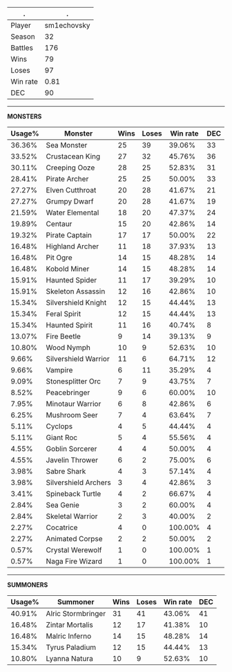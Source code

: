.|.
|-|-
Player|sm1echovsky
Season|32
Battles|176
Wins|79
Loses|97
Win rate|0.81
DEC|90

---
**MONSTERS**

Usage%|Monster|Wins|Loses|Win rate|DEC|
-|-|-|-|-|-|
36.36%|Sea Monster|25|39|39.06%|33|
33.52%|Crustacean King|27|32|45.76%|36|
30.11%|Creeping Ooze|28|25|52.83%|31|
28.41%|Pirate Archer|25|25|50.00%|33|
27.27%|Elven Cutthroat|20|28|41.67%|21|
27.27%|Grumpy Dwarf|20|28|41.67%|19|
21.59%|Water Elemental|18|20|47.37%|24|
19.89%|Centaur|15|20|42.86%|14|
19.32%|Pirate Captain|17|17|50.00%|22|
16.48%|Highland Archer|11|18|37.93%|13|
16.48%|Pit Ogre|14|15|48.28%|14|
16.48%|Kobold Miner|14|15|48.28%|14|
15.91%|Haunted Spider|11|17|39.29%|10|
15.91%|Skeleton Assassin|12|16|42.86%|10|
15.34%|Silvershield Knight|12|15|44.44%|13|
15.34%|Feral Spirit|12|15|44.44%|13|
15.34%|Haunted Spirit|11|16|40.74%|8|
13.07%|Fire Beetle|9|14|39.13%|9|
10.80%|Wood Nymph|10|9|52.63%|10|
9.66%|Silvershield Warrior|11|6|64.71%|12|
9.66%|Vampire|6|11|35.29%|4|
9.09%|Stonesplitter Orc|7|9|43.75%|7|
8.52%|Peacebringer|9|6|60.00%|10|
7.95%|Minotaur Warrior|6|8|42.86%|6|
6.25%|Mushroom Seer|7|4|63.64%|7|
5.11%|Cyclops|4|5|44.44%|4|
5.11%|Giant Roc|5|4|55.56%|4|
4.55%|Goblin Sorcerer|4|4|50.00%|4|
4.55%|Javelin Thrower|6|2|75.00%|6|
3.98%|Sabre Shark|4|3|57.14%|4|
3.98%|Silvershield Archers|3|4|42.86%|3|
3.41%|Spineback Turtle|4|2|66.67%|4|
2.84%|Sea Genie|3|2|60.00%|4|
2.84%|Skeletal Warrior|2|3|40.00%|2|
2.27%|Cocatrice|4|0|100.00%|4|
2.27%|Animated Corpse|2|2|50.00%|2|
0.57%|Crystal Werewolf|1|0|100.00%|1|
0.57%|Naga Fire Wizard|1|0|100.00%|1|

---
**SUMMONERS**

Usage%|Summoner|Wins|Loses|Win rate|DEC|
-|-|-|-|-|-|
40.91%|Alric Stormbringer|31|41|43.06%|41|
16.48%|Zintar Mortalis|12|17|41.38%|10|
16.48%|Malric Inferno|14|15|48.28%|14|
15.34%|Tyrus Paladium|12|15|44.44%|13|
10.80%|Lyanna Natura|10|9|52.63%|10|
